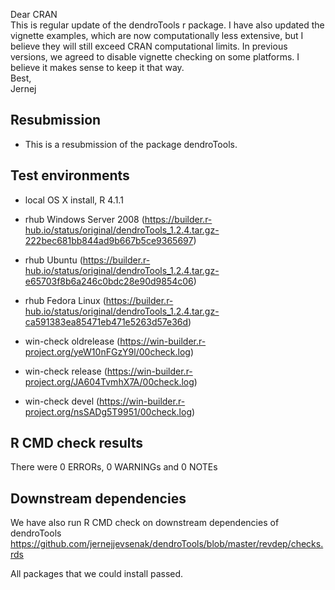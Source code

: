 Dear CRAN  
This is regular update of the dendroTools r package.
I have also updated the vignette examples, which are now computationally less extensive, but I believe they will still exceed CRAN computational limits.  In previous versions, we agreed to disable vignette checking on some platforms. I believe it makes sense to keep it that way.  
Best,   
Jernej



##  Resubmission
* This is a resubmission of the package dendroTools.

## Test environments
* local OS X install, R 4.1.1

* rhub Windows Server 2008 (https://builder.r-hub.io/status/original/dendroTools_1.2.4.tar.gz-222bec681bb844ad9b667b5ce9365697)
* rhub Ubuntu (https://builder.r-hub.io/status/original/dendroTools_1.2.4.tar.gz-e65703f8b6a246c0bdc28e90d9854c06)
* rhub Fedora Linux (https://builder.r-hub.io/status/original/dendroTools_1.2.4.tar.gz-ca591383ea85471eb471e5263d57e36d)

* win-check oldrelease (https://win-builder.r-project.org/yeW10nFGzY9l/00check.log)
* win-check release (https://win-builder.r-project.org/JA604TvmhX7A/00check.log)
* win-check devel (https://win-builder.r-project.org/nsSADg5T9951/00check.log)

## R CMD check results
There were 0 ERRORs, 0 WARNINGs and 0 NOTEs

## Downstream dependencies
We have also run R CMD check on downstream dependencies of dendroTools
https://github.com/jernejjevsenak/dendroTools/blob/master/revdep/checks.rds

All packages that we could install passed. 
